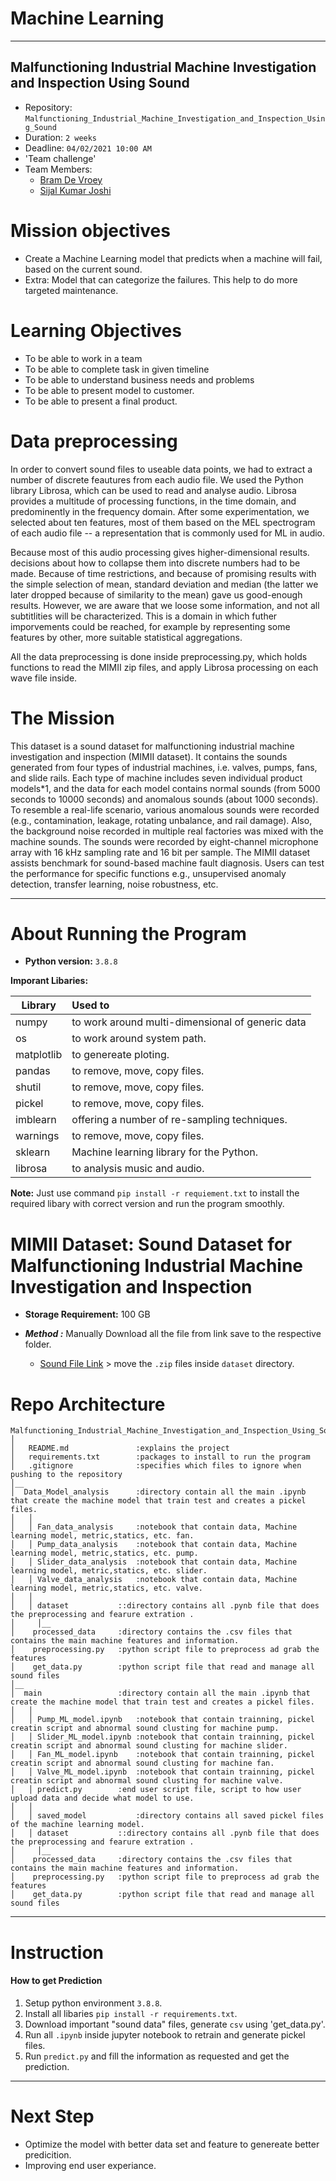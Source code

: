 # Machine Learning
---
## Malfunctioning Industrial Machine Investigation and Inspection Using Sound

- Repository: `Malfunctioning_Industrial_Machine_Investigation_and_Inspection_Using_Sound`
- Duration: `2 weeks`
- Deadline: `04/02/2021 10:00 AM`
- 'Team challenge'
- Team Members:
	- [Bram De Vroey](https://github.com/brmdv)
	- [Sijal Kumar Joshi](https://github.com/sijal001)


# Mission objectives

* Create a Machine Learning model that predicts when a machine will fail, based on the current sound.
* Extra: Model that can categorize the failures. This help to do more targeted maintenance.


# Learning Objectives

* To be able to work in a team 
* To be able to complete task in given timeline
* To be able to understand business needs and problems
* To be able to present model to customer.
* To be able to present a final product.

# Data preprocessing
In order to convert sound files to useable data points, we had to extract a number of discrete feautures from each audio file. We used the Python library Librosa, which can be used to read and analyse audio. Librosa provides a multitude of processing functions, in the time domain, and predominently in the frequency domain. After some experimentation, we selected about ten features, most of them based on the MEL spectrogram of each audio file -- a representation that is commonly used for ML in audio.

Because most of this audio processing gives higher-dimensional results. decisions about how to collapse them into discrete numbers had to be made. Because of time restrictions, and because of promising results with the simple selection of mean, standard deviation and median (the latter we later dropped because of similarity to the mean) gave us good-enough results.
However, we are aware that we loose some information, and not all subtitlities will be characterized. This is a domain in which futher imporvements could be reached, for example by representing some features by other, more suitable statistical aggregations.

All the data preprocessing is done inside preprocessing.py, which holds functions to read the MIMII zip files, and apply Librosa processing on each wave file inside.


# The Mission

This dataset is a sound dataset for malfunctioning industrial machine investigation and inspection (MIMII dataset). It contains the sounds generated from four types of industrial machines, i.e. valves, pumps, fans, and slide rails. Each type of machine includes seven individual product models*1, and the data for each model contains normal sounds (from 5000 seconds to 10000 seconds) and anomalous sounds (about 1000 seconds). To resemble a real-life scenario, various anomalous sounds were recorded (e.g., contamination, leakage, rotating unbalance, and rail damage). Also, the background noise recorded in multiple real factories was mixed with the machine sounds. The sounds were recorded by eight-channel microphone array with 16 kHz sampling rate and 16 bit per sample. The MIMII dataset assists benchmark for sound-based machine fault diagnosis. Users can test the performance for specific functions e.g., unsupervised anomaly detection, transfer learning, noise robustness, etc.

---

# About Running the Program

* **Python version:** `3.8.8`

**Imporant Libaries:**

| Library       | Used to                                        |
| ------------- | :----------------------------------------------|
| numpy		|to work around multi-dimensional of generic data|
| os		|to work around system path.			 |
| matplotlib	|to genereate ploting.		                 |
| pandas	|to remove, move, copy files.			 |
| shutil	|to remove, move, copy files.			 |
| pickel	|to remove, move, copy files.			 |
| imblearn	|offering a number of re-sampling techniques.	 |
| warnings	|to remove, move, copy files.			 |
| sklearn	|Machine learning library for the Python. 	 |
| librosa 	|to analysis music and audio. 			 |


**Note:** Just use command `pip install -r requiement.txt` to install the required libary with correct version and run the program smoothly.




# **MIMII Dataset: Sound Dataset for Malfunctioning Industrial Machine Investigation and Inspection**

* **Storage Requirement:** 100 GB 

* ***Method :*** Manually Download all the file from link save to the respective folder.
    * [Sound File Link](https://zenodo.org/record/3384388#.YGXS5ntR3-j)  >  move the `.zip` files inside `dataset` directory.


# Repo Architecture

```
Malfunctioning_Industrial_Machine_Investigation_and_Inspection_Using_Sound
│
│   README.md               :explains the project
│   requirements.txt        :packages to install to run the program
│   .gitignore              :specifies which files to ignore when pushing to the repository
│__   
│  Data_Model_analysis      :directory contain all the main .ipynb that create the machine model that train test and creates a pickel files.
│   │
│   │ Fan_data_analysis     :notebook that contain data, Machine learning model, metric,statics, etc. fan.
│   │ Pump_data_analysis    :notebook that contain data, Machine learning model, metric,statics, etc. pump.
│   │ Slider_data_analysis  :notebook that contain data, Machine learning model, metric,statics, etc. slider.
│   │ Valve_data_analysis   :notebook that contain data, Machine learning model, metric,statics, etc. valve.
│   │
│   │ dataset		    ::directory contains all .pynb file that does the preprocessing and fearure extration .
│     │__
│	 processed_data     :directory contains the .csv files that contains the main machine features and information.
│	 preprocessing.py   :python script file to preprocess ad grab the features
│	 get_data.py        :python script file that read and manage all sound files
│__   
│  main		    	    :directory contain all the main .ipynb that create the machine model that train test and creates a pickel files.
│   │
│   │ Pump_ML_model.ipynb   :notebook that contain trainning, pickel creatin script and abnormal sound clusting for machine pump.
│   │ Slider_ML_model.ipynb :notebook that contain trainning, pickel creatin script and abnormal sound clusting for machine slider.
│   │ Fan_ML_model.ipynb    :notebook that contain trainning, pickel creatin script and abnormal sound clusting for machine fan.
│   │ Valve_ML_model.ipynb  :notebook that contain trainning, pickel creatin script and abnormal sound clusting for machine valve.
│   │ predict.py	    :end user script file, script to how user upload data and decide what model to use.
│   │
│   │ saved_model      	    :directory contains all saved pickel files of the machine learning model.
│   │ dataset		    ::directory contains all .pynb file that does the preprocessing and fearure extration .
│     │__
│	 processed_data     :directory contains the .csv files that contains the main machine features and information.
│	 preprocessing.py   :python script file to preprocess ad grab the features
│	 get_data.py        :python script file that read and manage all sound files
```

---

# Instruction
#### How to get Prediction

1. Setup python environment  `3.8.8`.
2. Install all libaries `pip install -r requirements.txt`.
3. Download important "sound data" files, generate `csv` using 'get_data.py'.
4. Run all `.ipynb` inside jupyter notebook to retrain and generate pickel files.
5. Run `predict.py` and fill the information as requested and get the prediction.
 
---
# Next Step

* Optimize the model with better data set and feature to genereate better predicition.
* Improving end user experiance.
